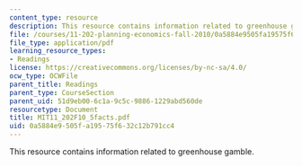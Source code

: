 ```yaml
---
content_type: resource
description: This resource contains information related to greenhouse gamble.
file: /courses/11-202-planning-economics-fall-2010/0a5884e9505fa19575f632c12b791cc4_MIT11_202F10_5facts.pdf
file_type: application/pdf
learning_resource_types:
- Readings
license: https://creativecommons.org/licenses/by-nc-sa/4.0/
ocw_type: OCWFile
parent_title: Readings
parent_type: CourseSection
parent_uid: 51d9eb00-6c1a-9c5c-9886-1229abd560de
resourcetype: Document
title: MIT11_202F10_5facts.pdf
uid: 0a5884e9-505f-a195-75f6-32c12b791cc4
---
```

This resource contains information related to greenhouse gamble.